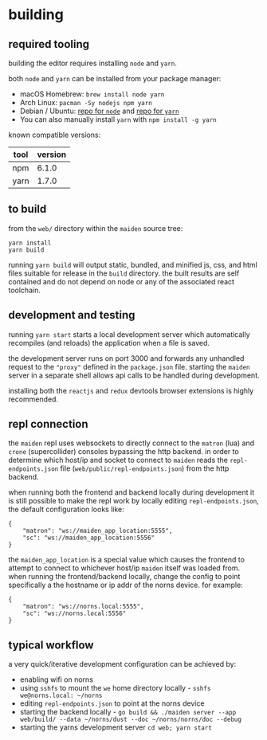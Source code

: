 # building

## required tooling

building the editor requires installing `node` and `yarn`.

both `node` and `yarn` can be installed from your package manager:

- macOS Homebrew: `brew install node yarn`
- Arch Linux: `pacman -Sy nodejs npm yarn`
- Debian / Ubuntu: [repo for `node`][node-debian] and [repo for `yarn`][yarn-debian]
- You can also manually install `yarn` with `npm install -g yarn`

[node-debian]: https://nodejs.org/en/download/package-manager/#debian-and-ubuntu-based-linux-distributions
[yarn-debian]: https://yarnpkg.com/lang/en/docs/install/#debian-stable

known compatible versions:

tool | version
-----|--------
npm | 6.1.0
yarn | 1.7.0

## to build
from the `web/` directory within the `maiden` source tree:

```
yarn install
yarn build
```
running `yarn build` will output static, bundled, and minified js, css, and html files suitable for release in the `build` directory. the built results are self contained and do not depend on node or any of the associated react toolchain.

## development and testing

running `yarn start` starts a local development server which automatically recompiles (and reloads) the application when a file is saved.

the development server runs on port 3000 and forwards any unhandled request to the `"proxy"` defined in the `package.json` file. starting the `maiden` server in a separate shell allows api calls to be handled during development.

installing both the `reactjs` and `redux` devtools browser extensions is highly recommended. 

## repl connection

the `maiden` repl uses websockets to directly connect to the `matron` (lua) and `crone` (supercollider) consoles bypassing the http backend. in order to determine which host/ip and socket to connect to `maiden` reads the `repl-endpoints.json` file (`web/public/repl-endpoints.json`) from the http backend.

when running both the frontend and backend locally during development it is still possible to make the repl work by locally editing `repl-endpoints.json`, the default configuration looks like:

```
{
    "matron": "ws://maiden_app_location:5555",
    "sc": "ws://maiden_app_location:5556"
}
```

the `maiden_app_location` is a special value which causes the frontend to attempt to connect to whichever host/ip `maiden` itself was loaded from. when running the frontend/backend locally, change the config to point specifically a the hostname or ip addr of the norns device. for example:

```
{
    "matron": "ws://norns.local:5555",
    "sc": "ws://norns.local:5556"
}
```

## typical workflow

a very quick/iterative development configuration can be achieved by:

* enabling wifi on norns
* using `sshfs` to mount the `we` home directory locally - `sshfs we@norns.local: ~/norns`
* editing `repl-endpoints.json` to point at the norns device
* starting the backend locally - `go build && ./maiden server --app web/build/ --data ~/norns/dust --doc ~/norns/norns/doc --debug`
* starting the yarns development server `cd web; yarn start`
